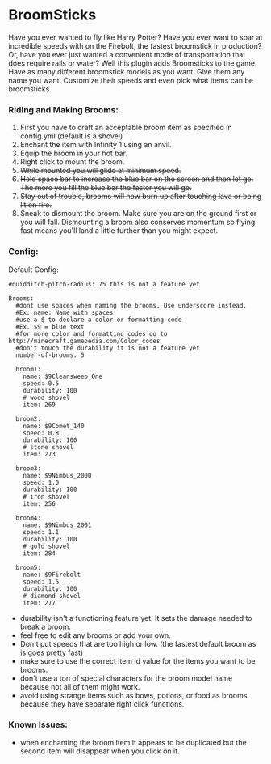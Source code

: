 
# BroomSticks

Have you ever wanted to fly like Harry Potter? Have you ever want to soar at incredible speeds with on the Firebolt, the fastest broomstick in production? Or, have you ever just wanted a convenient mode of transportation that does require rails or water? Well this plugin adds Broomsticks to the game. Have as many different broomstick models as you want. Give them any name you want. Customize their speeds and even pick what items can be broomsticks.

### Riding and Making Brooms:

1. First you have to craft an acceptable broom item as specified in config.yml (default is a shovel)
2. Enchant the item with Infinity 1 using an anvil.
3. Equip the broom in your hot bar.
4. Right click to mount the broom.
5. <s>While mounted you will glide at minimum speed.</s>
6. <s>Hold space bar to increase the blue bar on the screen and then let go. The more you fill the blue bar the faster you will go.</s>
7. <s>Stay out of trouble, brooms will now burn up after touching lava or being lit on fire.</s>
8. Sneak to dismount the broom. Make sure you are on the ground first or you will fall. Dismounting a broom also conserves momentum so flying fast means you'll land a little further than you might expect. 

### Config:

Default Config:

    #quidditch-pitch-radius: 75 this is not a feature yet
    
    Brooms:
      #dont use spaces when naming the brooms. Use underscore instead.
      #Ex. name: Name_with_spaces
      #use a $ to declare a color or formatting code
      #Ex. $9 = blue text
      #for more color and formatting codes go to http://minecraft.gamepedia.com/Color_codes
      #don't touch the durability it is not a feature yet
      number-of-brooms: 5
  
      broom1:
        name: $9Cleansweep_One
        speed: 0.5
        durability: 100
        # wood shovel
        item: 269
      
      broom2:
        name: $9Comet_140
        speed: 0.8
        durability: 100
        # stone shovel
        item: 273
      
      broom3:
        name: $9Nimbus_2000
        speed: 1.0
        durability: 100
        # iron shovel
        item: 256
      
      broom4:
        name: $9Nimbus_2001
        speed: 1.1
        durability: 100
        # gold shovel
        item: 284
      
      broom5:
        name: $9Firebolt
        speed: 1.5
        durability: 100
        # diamond shovel
        item: 277

* durability isn't a functioning feature yet. It sets the damage needed to break a broom.
* feel free to edit any brooms or add your own.
* Don't put speeds that are too high or low. (the fastest default broom as is goes pretty fast)
* make sure to use the correct item id value for the items you want to be brooms.
* don't use a ton of special characters for the broom model name because not all of them might work.
* avoid using strange items such as bows, potions, or food as brooms because they have separate right click functions. 

### Known Issues:

* when enchanting the broom item it appears to be duplicated but the second item will disappear when you click on it.
